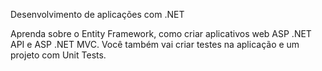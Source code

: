 Desenvolvimento de aplicações com .NET

Aprenda sobre o Entity Framework, como criar aplicativos web ASP .NET API e ASP .NET MVC. Você também vai criar testes na aplicação e um projeto com Unit Tests.
